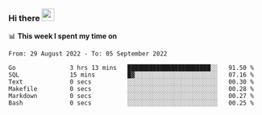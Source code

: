 ### Hi there <a href="https://www.gautamkrishnar.com/"><img src="https://media.giphy.com/media/hvRJCLFzcasrR4ia7z/giphy.gif" width="25px"></a>

📊 **This week I spent my time on**

<!--START_SECTION:waka-->

```text
From: 29 August 2022 - To: 05 September 2022

Go               3 hrs 13 mins   ███████████████████████░░   91.50 %
SQL              15 mins         █▓░░░░░░░░░░░░░░░░░░░░░░░   07.16 %
Text             0 secs          ░░░░░░░░░░░░░░░░░░░░░░░░░   00.30 %
Makefile         0 secs          ░░░░░░░░░░░░░░░░░░░░░░░░░   00.28 %
Markdown         0 secs          ░░░░░░░░░░░░░░░░░░░░░░░░░   00.27 %
Bash             0 secs          ░░░░░░░░░░░░░░░░░░░░░░░░░   00.25 %
```

<!--END_SECTION:waka-->
